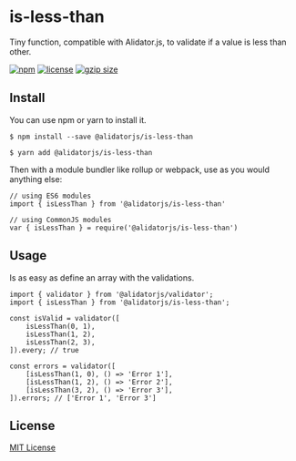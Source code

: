 # is-less-than

Tiny function, compatible with Alidator.js, to validate if a value is less than other.

[![npm](https://img.shields.io/npm/v/@alidatorjs/is-less-than.svg)](http://npm.im/@alidatorjs/is-less-than)
[![license](https://img.shields.io/npm/l/@alidatorjs/is-less-than.svg)](https://github.com/gc-victor/alidatorjs/blob/master/LICENSE.md)
[![gzip size](http://img.badgesize.io/https://unpkg.com/@alidatorjs/is-less-than?compression=gzip)](https://unpkg.com/@alidatorjs/is-less-than)

## Install

You can use npm or yarn to install it.

`$ npm install --save @alidatorjs/is-less-than`

`$ yarn add @alidatorjs/is-less-than`

Then with a module bundler like rollup or webpack, use as you would anything else:

```
// using ES6 modules
import { isLessThan } from '@alidatorjs/is-less-than'

// using CommonJS modules
var { isLessThan } = require('@alidatorjs/is-less-than')
```

## Usage

Is as easy as define an array with the validations.

```
import { validator } from '@alidatorjs/validator';
import { isLessThan } from '@alidatorjs/is-less-than';

const isValid = validator([
    isLessThan(0, 1),
    isLessThan(1, 2),
    isLessThan(2, 3),
]).every; // true

const errors = validator([
    [isLessThan(1, 0), () => 'Error 1'],
    [isLessThan(1, 2), () => 'Error 2'],
    [isLessThan(3, 2), () => 'Error 3'],
]).errors; // ['Error 1', 'Error 3']
```

## License

[MIT License](https://github.com/gc-victor/alidatorjs/blob/master/LICENSE.md)
